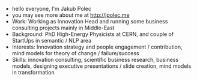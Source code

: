 - hello everyone, I'm Jakub Polec
- you may see more about me at http://jpolec.me 
- Work: Working as Innovation Head and running some business consulting projects mainly in Middle-East
- Background: PhD High-Energy Physicists at CERN, and couple of StartUps in semantic / NLP area
- Interests: Innovation strategy and people engagement / contribution, mind models for theory of change / failure/success
- Skills: innovation consulting, scientific business research, business models, designing executive presentations / slide creation, mind models in transformation
